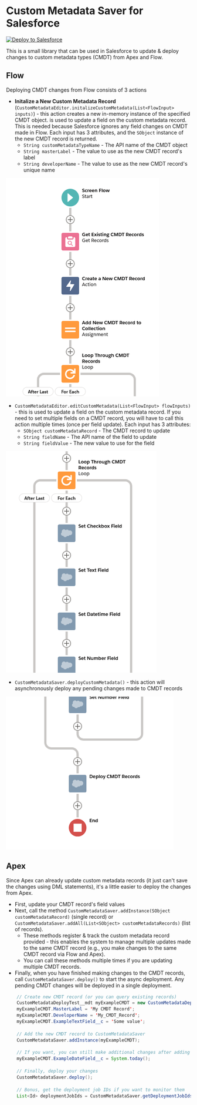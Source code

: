 # Custom Metadata Saver for Salesforce

<a href="https://githubsfdeploy.herokuapp.com">
  <img alt="Deploy to Salesforce"
       src="https://raw.githubusercontent.com/afawcett/githubsfdeploy/master/deploy.png">
</a>

This is a small library that can be used in Salesforce to update & deploy changes to custom metadata types (CMDT) from Apex and Flow.

## Flow
Deploying CMDT changes from Flow consists of 3 actions
 * **Initalize a New Custom Metadata Record** (`CustomMetadataEditor.initalizeCustomMetadata(List<FlowInput> inputs)`) - this action creates a new in-memory instance of the specified CMDT object. is used to update a field on the custom metadata record. This is needed because Salesforce ignores any field changes on CMDT made in Flow. Each input has 3 attributes, and the `SObject` instance of the new CMDT record is returned.
    * `String customMetadataTypeName` - The API name of the CMDT object
    * `String masterLabel` - The value to use as the new CMDT record's label
    * `String developerName` - The value to use as the new CMDT record's unique name


![Flow: Initialize New CMDT Record](./content/flow-init-new-cmdt-record.png)

 * `CustomMetadataEditor.editCustomMetadata(List<FlowInput> flowInputs)` - this is used to update a field on the custom metadata record. If you need to set multiple fields on a CMDT record, you will have to call this action multiple times (once per field update). Each input has 3 attributes:
    * `SObject customMetadataRecord` - The CMDT record to update
    * `String fieldName` - The API name of the field to update
    * `String fieldValue` - The new value to use for the field

![Flow: Set CMDT Fields](./content/flow-set-cmdt-fields.png)

 * `CustomMetadataSaver.deployCustomMetadata()` - this action will asynchronously deploy any pending changes made to CMDT records

![Flow: Deploy CMDT Records](./content/flow-deploy-cmdt-records.png)

## Apex
Since Apex can already update custom metadata records (it just can't save the changes using DML statements), it's a little easier to deploy the changes from Apex.
 * First, update your CMDT record's field values
 * Next, call the method `CustomMetadataSaver.addInstance(SObject customMetadataRecord)` (single record) or `CustomMetadataSaver.addAll(List<SObject> customMetadataRecords)` (list of records).
   * These methods register & track the custom metadata record provided - this enables the system to manage multiple updates made to the same CMDT record (e.g., you make changes to the same CMDT record via Flow and Apex).
   * You can call these methods multiple times if you are updating multiple CMDT records.
 * Finally, when you have finished making changes to the CMDT records, call `CustomMetadataSaver.deploy()` to start the async deployment. Any pending CMDT changes will be deployed in a single deployment.

```java
    // Create new CMDT record (or you can query existing records)
    CustomMetadataDeployTest__mdt myExampleCMDT = new CustomMetadataDeployTest__mdt();
    myExampleCMDT.MasterLabel = 'My CMDT Record';
    myExampleCMDT.DeveloperName = 'My_CMDT_Record';
    myExampleCMDT.ExampleTextField__c = 'Some value';

    // Add the new CMDT record to CustomMetadataSaver
    CustomMetadataSaver.addInstance(myExampleCMDT);

    // If you want, you can still make additional changes after adding it to CustomMetadataSaver
    myExampleCMDT.ExampleDateField__c = System.today();

    // Finally, deploy your changes
    CustomMetadataSaver.deploy();

    // Bonus, get the deployment job IDs if you want to monitor them
    List<Id> deploymentJobIds = CustomMetadataSaver.getDeploymentJobIds();
```